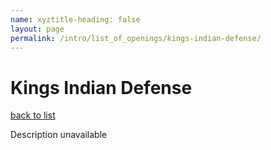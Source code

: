 ```yaml
---
name: xyztitle-heading: false
layout: page
permalink: /intro/list_of_openings/kings-indian-defense/
---
```


# Kings Indian Defense

[back to list](../../list_of_openings)

Description unavailable